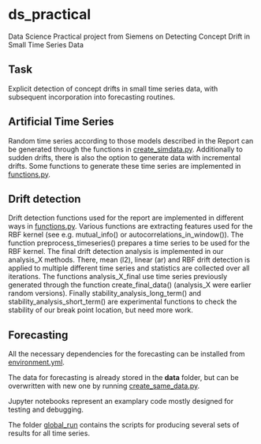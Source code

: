 # ds_practical
Data Science Practical project from Siemens on Detecting Concept Drift in Small Time Series Data

## Task
Explicit detection of concept drifts in small time series data, with subsequent incorporation into forecasting routines.

## Artificial Time Series
Random time series according to those models described in the Report can be generated through the functions in [create_simdata.py](create_simdata.py). Additionally to sudden drifts, there is also the option to generate data with incremental drifts. Some functions to generate these time series are implemented in [functions.py](functions.py).

## Drift detection
Drift detection functions used for the report are implemented in different ways in [functions.py](functions.py). Various functions are extracting features used for the RBF kernel (see e.g. mutual_info() or autocorrelations_in_window()). The function preprocess_timeseries() prepares a time series to be used for the RBF kernel. The final drift detection analysis is implemented in our analysis_X methods. There, mean (l2), linear (ar) and RBF drift detection is applied to multiple different time series and statistics are collected over all iterations. The functions analysis_X_final use time series  previously generated through the function create_final_data() (analysis_X were earlier random versions). Finally stability_analysis_long_term() and stability_analysis_short_term() are experimental functions to check the stability of our break point location, but need more work.

## Forecasting
All the necessary dependencies for the forecasting can be installed from [environment.yml](global_run/environment.yml).

The data for forecasting is already stored in the **data** folder, but can be overwritten with new one by running [create_same_data.py](create_same_data.py).

Jupyter notebooks represent an examplary code mostly designed for testing and debugging.

The folder [global_run](global_run) contains the scripts for producing several sets of results for all time series.  
